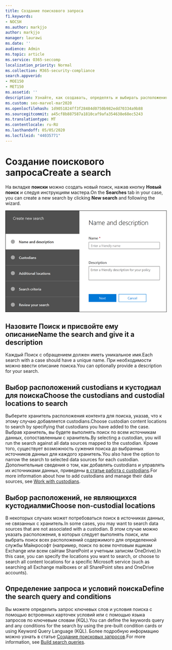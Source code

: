 ```yaml
---
title: Создание поискового запроса
f1.keywords:
- NOCSH
ms.author: markjjo
author: markjjo
manager: laurawi
ms.date: ''
audience: Admin
ms.topic: article
ms.service: O365-seccomp
localization_priority: Normal
ms.collection: M365-security-compliance
search.appverid:
- MOE150
- MET150
ms.assetid: ''
description: Узнайте, как создавать, определять и выбирать расположения custodians и кустодиал для поиска в расширенном случае обнаружения электронных данных.
ms.custom: seo-marvel-mar2020
ms.openlocfilehash: 1d9051824ff3f28484d0750b982edd70334a9b88
ms.sourcegitcommit: a45cf8b887587a1810caf9afa354638e68ec5243
ms.translationtype: MT
ms.contentlocale: ru-RU
ms.lasthandoff: 05/05/2020
ms.locfileid: "44035771"
---
```

# <a name="create-a-search"></a><span data-ttu-id="a83b3-103">Создание поискового запроса</span><span class="sxs-lookup"><span data-stu-id="a83b3-103">Create a search</span></span>

<span data-ttu-id="a83b3-104">На вкладке **поиски** можно создать новый поиск, нажав кнопку **Новый поиск** и следуя инструкциям мастера.</span><span class="sxs-lookup"><span data-stu-id="a83b3-104">On the **Searches** tab in your case, you can create a new search by clicking **New search** and following the wizard.</span></span>

![Мастер поиска в расширенном случае обнаружения электронных данных](../media/AeDSearch1.png)

## <a name="name-the-search-and-give-it-a-description"></a><span data-ttu-id="a83b3-106">Назовите Поиск и присвойте ему описание</span><span class="sxs-lookup"><span data-stu-id="a83b3-106">Name the search and give it a description</span></span>

<span data-ttu-id="a83b3-107">Каждый Поиск с обращением должен иметь уникальное имя.</span><span class="sxs-lookup"><span data-stu-id="a83b3-107">Each search with a case should have a unique name.</span></span> <span data-ttu-id="a83b3-108">При необходимости можно ввести описание поиска.</span><span class="sxs-lookup"><span data-stu-id="a83b3-108">You can optionally provide a description for your search.</span></span> 

## <a name="choose-the-custodians-and-custodial-locations-to-search"></a><span data-ttu-id="a83b3-109">Выбор расположений custodians и кустодиал для поиска</span><span class="sxs-lookup"><span data-stu-id="a83b3-109">Choose the custodians and custodial locations to search</span></span>

<span data-ttu-id="a83b3-110">Выберите хранитель расположения контента для поиска, указав, что к этому случаю добавляется custodians.</span><span class="sxs-lookup"><span data-stu-id="a83b3-110">Choose custodian content locations to search by specifying that custodians you have added to the case.</span></span> <span data-ttu-id="a83b3-111">Выбрав хранитель, вы будете выполнять поиск по всем источникам данных, сопоставленным с хранитель.</span><span class="sxs-lookup"><span data-stu-id="a83b3-111">By selecting a custodian, you will run the search against all data sources mapped to the custodian.</span></span> <span data-ttu-id="a83b3-112">Кроме того, существует возможность сужения поиска до выбранных источников данных для каждого хранитель.</span><span class="sxs-lookup"><span data-stu-id="a83b3-112">You also have the option to narrow the search to selected data sources for each custodian.</span></span> <span data-ttu-id="a83b3-113">Дополнительные сведения о том, как добавлять custodians и управлять их источниками данных, приведены [в статье работа с custodians](managing-custodians.md).</span><span class="sxs-lookup"><span data-stu-id="a83b3-113">For more information about how to add custodians and manage their data sources, see [Work with custodians](managing-custodians.md).</span></span>

## <a name="choose-non-custodial-locations"></a><span data-ttu-id="a83b3-114">Выбор расположений, не являющихся кустодиалми</span><span class="sxs-lookup"><span data-stu-id="a83b3-114">Choose non-custodial locations</span></span>

<span data-ttu-id="a83b3-115">В некоторых случаях может потребоваться поиск в источниках данных, не связанных с хранитель.</span><span class="sxs-lookup"><span data-stu-id="a83b3-115">In some cases, you may want to search data sources that are not associated with a custodian.</span></span> <span data-ttu-id="a83b3-116">В этом случае можно указать расположения, в которых следует выполнять поиск, или выбрать поиск всех расположений содержимого для определенной службы Майкрософт (например, поиск по всем почтовым ящикам Exchange или всем сайтам SharePoint и учетным записям OneDrive).</span><span class="sxs-lookup"><span data-stu-id="a83b3-116">In this case, you can specify the locations you want to search, or choose to search all content locations for a specific Microsoft service (such as searching all Exchange mailboxes or all SharePoint sites and OneDrive accounts).</span></span>

## <a name="define-the-search-query-and-conditions"></a><span data-ttu-id="a83b3-117">Определение запроса и условий поиска</span><span class="sxs-lookup"><span data-stu-id="a83b3-117">Define the search query and conditions</span></span>

<span data-ttu-id="a83b3-118">Вы можете определить запрос ключевых слов и условия поиска с помощью встроенных карточек условий или с помощью языка запросов по ключевым словам (KQL).</span><span class="sxs-lookup"><span data-stu-id="a83b3-118">You can define the keywords query and any conditions for the search by using the pre-built condition cards or using Keyword Query Language (KQL).</span></span> <span data-ttu-id="a83b3-119">Более подробную информацию можно узнать в статье [Создание поисковых запросов](building-search-queries.md).</span><span class="sxs-lookup"><span data-stu-id="a83b3-119">For more information, see [Build search queries](building-search-queries.md).</span></span>
